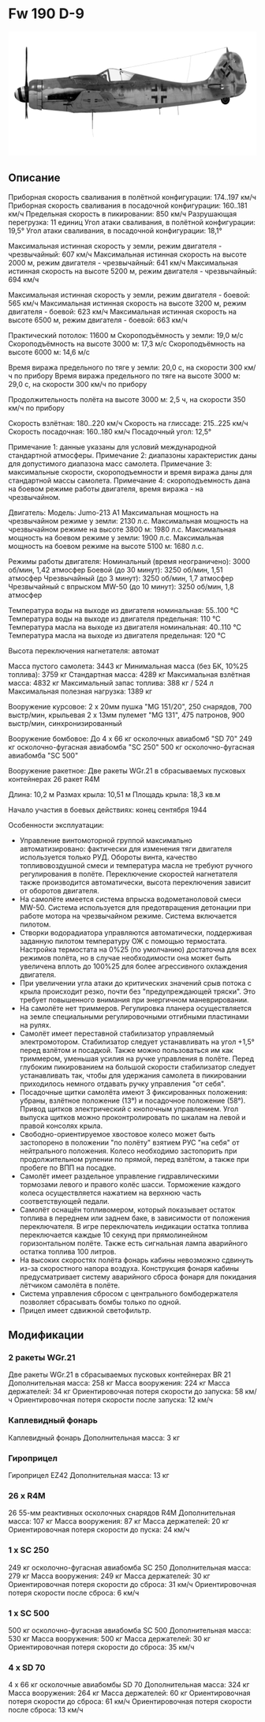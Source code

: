 # Fw 190 D-9

![fw190d9](../images/fw190d9.png)

## Описание

Приборная скорость сваливания в полётной конфигурации: 174..197 км/ч
Приборная скорость сваливания в посадочной конфигурации: 160..181 км/ч
Предельная скорость в пикировании: 850 км/ч
Разрушающая перегрузка: 11 единиц
Угол атаки сваливания, в полётной конфигурации: 19,5°
Угол атаки сваливания, в посадочной конфигурации: 18,1°

Максимальная истинная скорость у земли, режим двигателя - чрезвычайный: 607 км/ч
Максимальная истинная скорость на высоте 2000 м, режим двигателя - чрезвычайный: 641 км/ч
Максимальная истинная скорость на высоте 5200 м, режим двигателя - чрезвычайный: 694 км/ч

Максимальная истинная скорость у земли, режим двигателя - боевой: 565 км/ч
Максимальная истинная скорость на высоте 3200 м, режим двигателя - боевой: 623 км/ч
Максимальная истинная скорость на высоте 6500 м, режим двигателя - боевой: 663 км/ч

Практический потолок: 11600 м
Скороподъёмность у земли: 19,0 м/с
Скороподъёмность на высоте 3000 м: 17,3 м/с
Скороподъёмность на высоте 6000 м: 14,6 м/с

Время виража предельного по тяге у земли: 20,0 с, на скорости 300 км/ч по прибору
Время виража предельного по тяге на высоте 3000 м: 29,0 с, на скорости 300 км/ч по прибору

Продолжительность полёта на высоте 3000 м: 2,5 ч, на скорости 350 км/ч по прибору

Скорость взлётная: 180..220 км/ч
Скорость на глиссаде: 215..225 км/ч
Скорость посадочная: 160..180 км/ч
Посадочный угол: 12,5°

Примечание 1: данные указаны для условий международной стандартной атмосферы.
Примечание 2: диапазоны характеристик даны для допустимого диапазона масс самолета.
Примечание 3: максимальные скорости, скороподъемности и время виража даны для стандартной массы самолета.
Примечание 4: скороподъемность дана на боевом режиме работы двигателя, время виража - на чрезвычайном.

Двигатель:
Модель: Jumo-213 A1
Максимальная мощность на чрезвычайном режиме у земли: 2130 л.с.
Максимальная мощность на чрезвычайном режиме на высоте 3800 м: 1980 л.с.
Максимальная мощность на боевом режиме у земли: 1900 л.с.
Максимальная мощность на боевом режиме на высоте 5100 м: 1680 л.с.

Режимы работы двигателя:
Номинальный (время неограничено): 3000 об/мин, 1,42 атмосфер
Боевой (до 30 минут): 3250 об/мин, 1,51 атмосфер
Чрезвычайный (до 3 минут): 3250 об/мин, 1,7 атмосфер
Чрезвычайный с впрыском MW-50 (до 10 минут): 3250 об/мин, 1,8 атмосфер

Температура воды на выходе из двигателя номинальная: 55..100 °С
Температура воды на выходе из двигателя предельная: 110 °С
Температура масла на выходе из двигателя номинальная: 40..110 °С
Температура масла на выходе из двигателя предельная: 120 °С

Высота переключения нагнетателя: автомат

Масса пустого самолета: 3443 кг
Минимальная масса (без БК, 10%25 топлива): 3759 кг
Стандартная масса: 4289 кг
Максимальная взлётная масса: 4832 кг
Максимальный запас топлива: 388 кг / 524 л
Максимальная полезная нагрузка: 1389 кг

Вооружение курсовое:
2 x 20мм пушка "MG 151/20", 250 снарядов, 700 выстр/мин, крыльевая
2 x 13мм пулемет "MG 131", 475 патронов, 900 выстр/мин, синхронизированный

Вооружение бомбовое:
До 4 x 66 кг осколочных авиабомб "SD 70"
249 кг осколочно-фугасная авиабомба "SC 250"
500 кг осколочно-фугасная авиабомба "SС 500"

Вооружение ракетное:
Две ракеты WGr.21 в сбрасываемых пусковых контейнерах
26 ракет R4M

Длина: 10,2 м
Размах крыла: 10,51 м
Площадь крыла: 18,3 кв.м

Начало участия в боевых действиях: конец сентября 1944

Особенности эксплуатации:
- Управление винтомоторной группой максимально автоматизировано: фактически для изменения тяги двигателя используется только РУД. Обороты винта, качество топливовоздушной смеси и температура масла не требуют ручного регулирования в полёте. Переключение скоростей нагнетателя также производится автоматически, высота переключения зависит от оборотов двигателя.
- На самолёте имеется система впрыска водометаноловой смеси MW-50. Система используется для предотвращения детонации при работе мотора на чрезвычайном режиме. Система включается пилотом.
- Створки водорадиатора управляются автоматически, поддерживая заданную пилотом температуру ОЖ с помощью термостата. Настройка термостата на 0%25 (по умолчанию) достаточна для всех режимов полёта, но в случае необходимости она может быть увеличена вплоть до 100%25 для более агрессивного охлаждения двигателя.
- При увеличении угла атаки до критических значений срыв потока с крыла происходит резко, почти без "предупреждающей тряски". Это требует повышенного внимания при энергичном маневрировании.
- На самолёте нет триммеров. Регулировка планера осуществляется на земле специальными регулировочными отгибными пластинами на рулях.
- Самолёт имеет переставной стабилизатор управляемый электромотором. Стабилизатор следует устанавливать на угол +1,5° перед взлётом и посадкой. Также можно пользоваться им как триммером, уменьшая усилия на ручке управления в полёте. Перед глубоким пикированием на большой скорости стабилизатор следует устанавливать так, чтобы для удержания самолета в пикировании приходилось немного отдавать ручку управления "от себя".
- Посадочные щитки самолёта имеют 3 фиксированных положения: убраны, взлётное положение (13°) и посадочное положение (58°). Привод щитков электрический с кнопочным управлением. Угол выпуска щитков можно проконтролировать по шкалам на левой и правой консолях крыла.
- Свободно-ориентируемое хвостовое колесо может быть застопорено в положении "по полёту" взятием РУС "на себя" от нейтрального положения. Колесо необходимо застопорить при продолжительном рулении по прямой, перед взлётом, а также при пробеге по ВПП на посадке.
- Самолёт имеет раздельное управление гидравлическими тормозами левого и правого колёс шасси. Торможение каждого колеса осуществляется нажатием на верхнюю часть соответствующей педали.
- Самолёт оснащён топливомером, который показывает остаток топлива в переднем или заднем баке, в зависимости от положения переключателя. В игре переключатель индикации остатка топлива переключается каждые 10 секунд при прямолинейном горизонтальном полёте. Также есть сигнальная лампа аварийного остатка топлива 100 литров.
- На высоких скоростях полёта фонарь кабины невозможно сдвинуть из-за скоростного напора воздуха. Конструкция фонаря кабины предусматривает систему аварийного сброса фонаря для покидания лётчиком самолёта в полёте.
- Система управления сбросом с центрального бомбодержателя позволяет сбрасывать бомбы только по одной.
- Прицел имеет сдвижной светофильтр.

## Модификации


### 2 ракеты WGr.21

 Две ракеты WGr.21 в сбрасываемых пусковых контейнерах BR 21
Дополнительная масса: 258 кг
Масса вооружения: 224 кг
Масса держателей: 34 кг
Ориентировочная потеря скорости до запуска: 58 км/ч
Ориентировочная потеря скорости после запуска: 12 км/ч


### Каплевидный фонарь

Каплевидный фонарь
Дополнительная масса: 3 кг


### Гироприцел

Гироприцел EZ42
Дополнительная масса: 13 кг


### 26 х R4M

26 55-мм реактивных осколочных снарядов R4M
Дополнительная масса: 107 кг
Масса вооружения: 87 кг
Масса держателей: 20 кг
Ориентировочная потеря скорости до пуска: 24 км/ч


### 1 x SC 250

249 кг осколочно-фугасная авиабомба SC 250
Дополнительная масса: 279 кг
Масса вооружения: 249 кг
Масса держателей: 30 кг
Ориентировочная потеря скорости до сброса: 31 км/ч
Ориентировочная потеря скорости после сброса: 6 км/ч


### 1 x SC 500

500 кг осколочно-фугасная авиабомба SC 500
Дополнительная масса: 530 кг
Масса вооружения: 500 кг
Масса держателей: 30 кг
Ориентировочная потеря скорости до сброса: 35 км/ч


### 4 x SD 70

4 x 66 кг осколочные авиабомбы SD 70
Дополнительная масса: 324 кг
Масса вооружения: 264 кг
Масса держателей: 60 кг
Ориентировочная потеря скорости до сброса: 61 км/ч
Ориентировочная потеря скорости после сброса: 13 км/ч